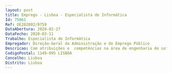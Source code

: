 ```yaml
--- 
layout: post
title: Emprego - Lisboa - Especialista de Informática
Id: 75061
Ref: OE202002/0759
DataAbertura: 2020-02-27
DataFecho: 2020-03-11
Trabalho: Especialista de Informática
Empregador: Direção-Geral da Administração e do Emprego Público
Descricao: Com atribuições e  competências na área de engenharia de software e, em concreto, para o exercício de funções de especialista de Sistemas de Informação e, designadamente, com autonomia técnica e experiência, nas seguintes áreas a) Suporte técnico aos utilizadores b) Análise de requisitos e desenvolvimento de projetos técnicos de suporte aos sistemas de informação c) Domínio de tecnologias de bases de dados relacionais (Sqlserver) d) Gestão Documental e) Apoio à implementação de soluções de análise Inteligente de Dados (BI).
CodigoPostal: 1149-095 LISBOA
Concelho: Lisboa
Distrito: Lisboa
--- 
```

